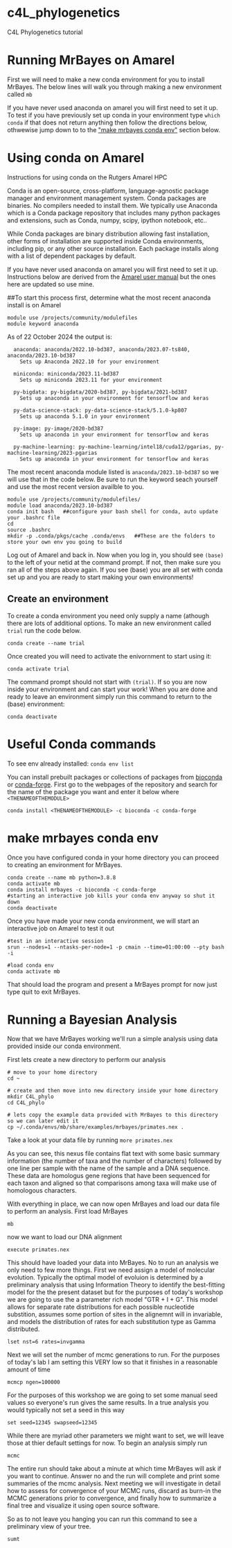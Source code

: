# c4L_phylogenetics
C4L Phylogenetics tutorial

# Running MrBayes on Amarel
First we will need to make a new conda environment for you to install MrBayes. The below lines will walk you through making a new environment called ```mb```

If you have never used anaconda on amarel you will first need to set it up. To test if you have previously set up conda in your environment type ```which conda``` if that does not return anything then follow the directions below, othwewise jump down to to the ["make mrbayes conda env"](https://github.com/genevalab/c4L_phylogenetics/blob/main/README.md#make-mrbayes-conda-env) section below.


# Using conda on Amarel
Instructions for using conda on the Rutgers Amarel HPC

Conda is an open-source, cross-platform, language-agnostic package manager and environment management system. Conda packages are binaries. No compilers needed to install them.  We typically use Anaconda which is a Conda package repository that includes many python packages and extensions, such as Conda, numpy, scipy, ipython notebook, etc..

While Conda packages are binary distribution allowing fast installation, other forms of installation are supported inside Conda environments, including pip, or any other source installation.  Each package installs along with a list of dependent packages by default.

If you have never used anaconda on amarel you will first need to set it up. Instructions below are derived from the [Amarel user manual](https://sites.google.com/view/cluster-user-guide/amarel/applications#h.t375cfil74a7) but the ones here are updated so use mine.

##To start this process first, determine what the most recent anaconda install is on Amarel
```
module use /projects/community/modulefiles
module keyword anaconda
```

As of 22 October 2024 the output is:
```
  anaconda: anaconda/2022.10-bd387, anaconda/2023.07-ts840, anaconda/2023.10-bd387
    Sets up Anaconda 2022.10 for your environment

  miniconda: miniconda/2023.11-bd387
    Sets up miniconda 2023.11 for your environment

  py-bigdata: py-bigdata/2020-bd387, py-bigdata/2021-bd387
    Sets up anaconda in your environment for tensorflow and keras

  py-data-science-stack: py-data-science-stack/5.1.0-kp807
    Sets up anaconda 5.1.0 in your environment

  py-image: py-image/2020-bd387
    Sets up anaconda in your environment for tensorflow and keras

  py-machine-learning: py-machine-learning/intel18/cuda12/pgarias, py-machine-learning/2023-pgarias
    Sets up anaconda in your environment for tensorflow and keras

```
The most recent anaconda module listed is ```anaconda/2023.10-bd387``` so we will use that in the code below. Be sure to run the keyword seach yourself and use the most recent version availble to you.


```
module use /projects/community/modulefiles/
module load anaconda/2023.10-bd387
conda init bash   ##configure your bash shell for conda, auto update your .bashrc file
cd
source .bashrc
mkdir -p .conda/pkgs/cache .conda/envs   ##These are the folders to store your own env you going to build

```
Log out of Amarel and back in. Now when you log in, you should see ```(base)``` to the left of your netid at the command prompt. If not, then make sure you ran all of the steps above again. If you see (base) you are all set with conda set up and you are ready to start making your own environments!

## Create an environment
To create a conda environment you need only supply a name (athough there are lots of additional options. To make an new environment called ```trial``` run the code below.

```
conda create --name trial
````
Once created you will need to activate the enivornment to start using it:
```
conda activate trial
```
The command prompt should not start with ```(trial)```. If so you are now inside your environment and can start your work! When you are done and ready to leave an environment simply run this command to return to the (base) environment:
```
conda deactivate
```


# Useful Conda commands

To see env already installed:
```conda env list```

You can install prebuilt packages or collections of packages from [bioconda](https://bioconda.github.io) or [conda-forge](https://conda-forge.org). First go to the webpages of the repository and search for the name of the package you want and enter it below where ```<THENAMEOFTHEMODULE>```
```
conda install <THENAMEOFTHEMODULE> -c bioconda -c conda-forge
```

# make mrbayes conda env 
Once you have configured conda in your home directory you can proceed to creating an environment for MrBayes.

```
conda create --name mb python=3.8.8
conda activate mb
conda install mrbayes -c bioconda -c conda-forge
#starting an interactive job kills your conda env anyway so shut it down
conda deactivate
```

Once you have made your new conda environment, we will start an interactive job on Amarel to test it out

```
#test in an interactive session
srun --nodes=1 --ntasks-per-node=1 -p cmain --time=01:00:00 --pty bash -i

#load conda env
conda activate mb
```
That should load the program and present a MrBayes prompt for now just type quit to exit MrBayes. 

# Running a Bayesian Analysis
Now that we have MrBayes working we'll run a simple analysis using data provided inside our conda environment.

First lets create a new directory to perform our analysis
```
# move to your home directory 
cd ~

# create and then move into new directory inside your home directory
mkdir C4L_phylo
cd C4L_phylo
 
# lets copy the example data provided with MrBayes to this directory so we can later edit it
cp ~/.conda/envs/mb/share/examples/mrbayes/primates.nex .

```
Take a look at your data file by running ```more primates.nex```

As you can see, this nexus file contains flat text with some basic summary information (the number of taxa and the number of characters) followed by one line per sample with the name of the sample and a DNA sequence. These data are homologus gene regions that have been sequenced for each taxon and aligned so that comparisons among taxa will make use of homologous characters.

With everything in place, we can now open MrBayes and load our data file to perform an analysis. First load MrBayes
```
mb
```
now we want to load our DNA alignment 

```
execute primates.nex
```

This should have loaded your data into MrBayes. No to run an analysis we only need to few more things. First we need assign a model of molecular evolution. Typically the optimal model of evoluion is determined by a preliminary analysis that using Information Theory to identify the best-fitting model for the the present dataset but for the purposes of today's workshop we are going to use the a parameter rich model "GTR + I + G". This model allows for separate rate distributions for each possible nucleotide substition, assumes some portion of sites in the alignemnt will in invariable, and models the distribution of rates for each substitution type as Gamma distributed.

```
lset nst=6 rates=invgamma
```

Next we will set the number of mcmc generations to run. For the purposes of today's lab I am setting this VERY low so that it finishes in a reasonable amount of time

```
mcmcp ngen=100000
```

For the purposes of this workshop we are going to set some manual seed values so everyone's run gives the same results. In a true analysis you would typically not set a seed in this way

```
set seed=12345 swapseed=12345
```

While there are myriad other parameters we might want to set, we will leave those at thier default settings for now. To begin an analysis simply run
```
mcmc
```

The entire run should take about a minute at which time MrBayes will ask if you want to continue. Answer no and the run will complete and print some summaries of the mcmc analysis. Next meeting we will investigate in detail how to assess for convergence of your MCMC runs, discard as burn-in the MCMC generations prior to convergence, and finally how to summarize a final tree and visualize it using open source software.

So as to not leave you hanging you can run this command to see a preliminary view of your tree.

```
sumt
```



